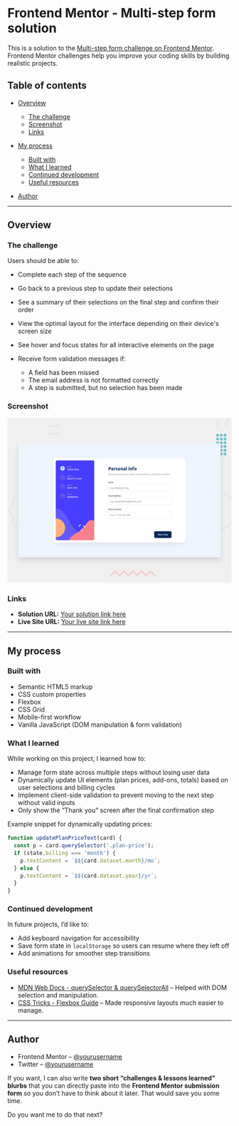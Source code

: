 

# Frontend Mentor - Multi-step form solution

This is a solution to the [Multi-step form challenge on Frontend Mentor](https://www.frontendmentor.io/challenges/multistep-form-YVAnSdqQBJ). Frontend Mentor challenges help you improve your coding skills by building realistic projects.

## Table of contents

* [Overview](#overview)

  * [The challenge](#the-challenge)
  * [Screenshot](#screenshot)
  * [Links](#links)
* [My process](#my-process)

  * [Built with](#built-with)
  * [What I learned](#what-i-learned)
  * [Continued development](#continued-development)
  * [Useful resources](#useful-resources)
* [Author](#author)

---

## Overview

### The challenge

Users should be able to:

* Complete each step of the sequence
* Go back to a previous step to update their selections
* See a summary of their selections on the final step and confirm their order
* View the optimal layout for the interface depending on their device's screen size
* See hover and focus states for all interactive elements on the page
* Receive form validation messages if:

  * A field has been missed
  * The email address is not formatted correctly
  * A step is submitted, but no selection has been made

### Screenshot

![Multi-step form screenshot](preview.jpg)

### Links

* **Solution URL:** [Your solution link here]()
* **Live Site URL:** [Your live site link here](https://multi-process-form.netlify.app/)

---

## My process

### Built with

* Semantic HTML5 markup
* CSS custom properties
* Flexbox
* CSS Grid
* Mobile-first workflow
* Vanilla JavaScript (DOM manipulation & form validation)

### What I learned

While working on this project, I learned how to:

* Manage form state across multiple steps without losing user data
* Dynamically update UI elements (plan prices, add-ons, totals) based on user selections and billing cycles
* Implement client-side validation to prevent moving to the next step without valid inputs
* Only show the “Thank you” screen after the final confirmation step

Example snippet for dynamically updating prices:

```js
function updatePlanPriceText(card) {
  const p = card.querySelector('.plan-price');
  if (state.billing === 'month') {
    p.textContent = `$${card.dataset.month}/mo`;
  } else {
    p.textContent = `$${card.dataset.year}/yr`;
  }
}
```

### Continued development

In future projects, I’d like to:

* Add keyboard navigation for accessibility
* Save form state in `localStorage` so users can resume where they left off
* Add animations for smoother step transitions

### Useful resources

* [MDN Web Docs - querySelector & querySelectorAll](https://developer.mozilla.org/en-US/docs/Web/API/Document/querySelector) – Helped with DOM selection and manipulation.
* [CSS Tricks - Flexbox Guide](https://css-tricks.com/snippets/css/a-guide-to-flexbox/) – Made responsive layouts much easier to manage.

---

## Author

* Frontend Mentor – [@yourusername](https://www.frontendmentor.io/profile/yourusername)
* Twitter – [@yourusername](https://twitter.com/yourusername)


If you want, I can also write **two short “challenges & lessons learned” blurbs** that you can directly paste into the **Frontend Mentor submission form** so you don’t have to think about it later. That would save you some time.

Do you want me to do that next?
